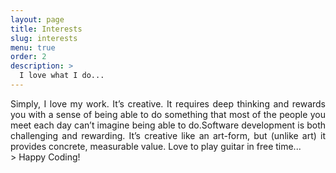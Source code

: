 ```yaml
---
layout: page
title: Interests
slug: interests
menu: true
order: 2
description: >
  I love what I do...
---
```


<div style="text-align: justify">
Simply, I love my work. It’s creative. It requires deep thinking and rewards you with a sense of being able to do something that most of the people you meet each day can’t imagine being able to do.Software development is both challenging and rewarding. It’s creative like an art-form, but (unlike art) it provides concrete, measurable value. Love to play guitar in free time...
</div>
> Happy Coding!
